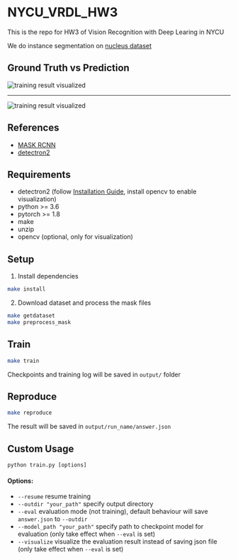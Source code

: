 # NYCU_VRDL_HW3
This is the repo for HW3 of Vision Recognition with Deep Learing in NYCU

We do instance segmentation on [nucleus dataset](https://www.kaggle.com/c/data-science-bowl-2018/data)

## Ground Truth vs Prediction 


![training result visualized](https://i.imgur.com/ohw8uKT.jpg)

--- 
![training result visualized](https://i.imgur.com/BJafMSk.jpg)


## References
- [MASK RCNN](https://arxiv.org/abs/1703.06870)
- [detectron2](https://github.com/facebookresearch/detectron2)

## Requirements
- detectron2 (follow [Installation Guide](https://detectron2.readthedocs.io/en/latest/tutorials/install.html), install opencv to enable visualization)
- python >= 3.6
- pytorch >= 1.8
- make
- unzip
- opencv (optional, only for visualization)

## Setup
1. Install dependencies
```bash
make install
```

2. Download dataset and process the mask files
``` bash
make getdataset
make preprocess_mask
```

## Train
```bash
make train
```
Checkpoints and training log will be saved in `output/` folder 

## Reproduce 
```bash
make reproduce
```
The result will be saved in `output/run_name/answer.json`

## Custom Usage

```
python train.py [options]
```
#### Options: 
- `--resume` resume training 
- `--outdir "your_path"` specify output directory
- `--eval` evaluation mode (not training), default behaviour will save `answer.json` to `--outdir`
- `--model_path "your_path"` specify path to checkpoint model for evaluation (only take effect when `--eval` is set)
- `--visualize` visualize the evaluation result instead of saving json file (only take effect when `--eval` is set)
